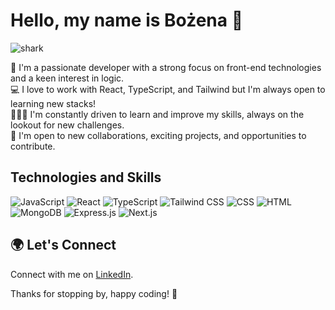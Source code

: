 # Hello, my name is Bożena 👋  
![shark](https://capsule-render.vercel.app/api?type=shark&color=gradient&height=140)


💼 I'm a passionate developer with a strong focus on front-end technologies and a keen interest in logic.  
💻 I love to work with React, TypeScript, and Tailwind but I'm always open to learning new stacks!  
🧑🏻‍🎓 I'm constantly driven to learn and improve my skills, always on the lookout for new challenges.  
🤝 I'm open to new collaborations, exciting projects, and opportunities to contribute.  

## Technologies and Skills

![JavaScript](https://img.shields.io/badge/-JavaScript-05122A?style=flat&logo=javascript)
![React](https://img.shields.io/badge/-React-05122A?style=flat&logo=react)
![TypeScript](https://img.shields.io/badge/-TypeScript-05122A?style=flat&logo=typescript)
![Tailwind CSS](https://img.shields.io/badge/-Tailwind-05122A?style=flat&logo=tailwind-css)
![CSS](https://img.shields.io/badge/-CSS-05122A?style=flat&logo=CSS3&logoColor=1572B6)
![HTML](https://img.shields.io/badge/-HTML-05122A?style=flat&logo=HTML5)
![MongoDB](https://img.shields.io/badge/-MongoDB-05122A?style=flat&logo=mongodb)
![Express.js](https://img.shields.io/badge/-Express.js-05122A?style=flat&logo=express)
![Next.js](https://img.shields.io/badge/-Next.js-05122A?style=flat&logo=next-dot-js)

## 🌍 Let's Connect

Connect with me on [LinkedIn](https://www.linkedin.com/in/bozena-pieta/).

Thanks for stopping by, happy coding! 🎉
